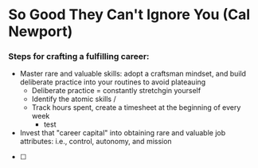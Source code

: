 # So Good They Can't Ignore You (Cal Newport)

### Steps for crafting a fulfilling career:
- Master rare and valuable skills: adopt a craftsman mindset, and build deliberate practice into your routines to avoid plateauing
   - Deliberate practice = constantly stretchgin yourself
   - Identify the atomic skills / 
   - Track hours spent, create a timesheet at the beginning of every week
      - test
- Invest that "career capital" into obtaining rare and valuable job attributes: i.e., control, autonomy, and mission
- [ ]
